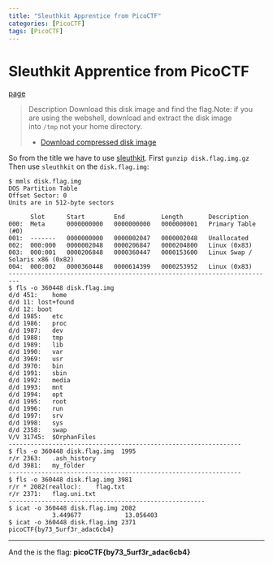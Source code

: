 ```yaml
---
title: "Sleuthkit Apprentice from PicoCTF"
categories: [PicoCTF]
tags: [PicoCTF]
---
```

# Sleuthkit Apprentice from PicoCTF 
[page](https://play.picoctf.org/practice/challenge/300?category=4&difficulty=2&page=1&search=)
>Description
>Download this disk image and find the flag.Note: if you are using the webshell, download and extract the disk image into `/tmp` not your home directory.   
>- [Download compressed disk image](https://artifacts.picoctf.net/c/137/disk.flag.img.gz)

So from the title we have to use [sleuthkit](https://en.wikipedia.org/wiki/The_Sleuth_Kit).
First `gunzip disk.flag.img.gz` 
Then use `sleuthkit` on the `disk.flag.img`:
```
$ mmls disk.flag.img 
DOS Partition Table
Offset Sector: 0
Units are in 512-byte sectors

      Slot      Start        End          Length       Description
000:  Meta      0000000000   0000000000   0000000001   Primary Table (#0)
001:  -------   0000000000   0000002047   0000002048   Unallocated
002:  000:000   0000002048   0000206847   0000204800   Linux (0x83)
003:  000:001   0000206848   0000360447   0000153600   Linux Swap / Solaris x86 (0x82)
004:  000:002   0000360448   0000614399   0000253952   Linux (0x83)
-------------------------------------------------------------------------
$ fls -o 360448 disk.flag.img 
d/d 451:	home
d/d 11:	lost+found
d/d 12:	boot
d/d 1985:	etc
d/d 1986:	proc
d/d 1987:	dev
d/d 1988:	tmp
d/d 1989:	lib
d/d 1990:	var
d/d 3969:	usr
d/d 3970:	bin
d/d 1991:	sbin
d/d 1992:	media
d/d 1993:	mnt
d/d 1994:	opt
d/d 1995:	root
d/d 1996:	run
d/d 1997:	srv
d/d 1998:	sys
d/d 2358:	swap
V/V 31745:	$OrphanFiles
----------------------------------------------------------------
$ fls -o 360448 disk.flag.img  1995
r/r 2363:	.ash_history
d/d 3981:	my_folder
----------------------------------------------------------------
$ fls -o 360448 disk.flag.img 3981
r/r * 2082(realloc):	flag.txt
r/r 2371:	flag.uni.txt
------------------------------------------------------
$ icat -o 360448 disk.flag.img 2082
            3.449677            13.056403
$ icat -o 360448 disk.flag.img 2371
picoCTF{by73_5urf3r_adac6cb4}
```
***
And the is the flag:
**picoCTF{by73_5urf3r_adac6cb4}**
